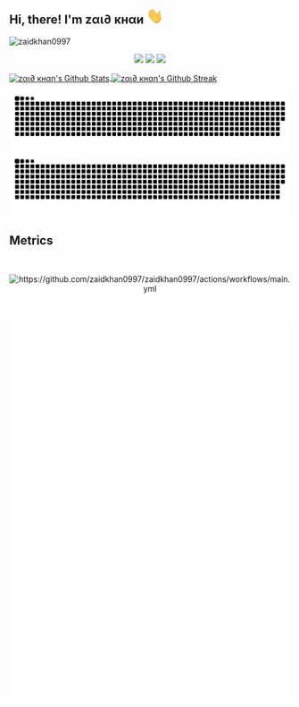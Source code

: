 ## Hi, there! I'm zαι∂ κнαи  <img src="https://github.com/zaidkhan0997/zaidkhan0997/blob/main/Hi.gif" width="30px">

<img src="https://komarev.com/ghpvc/?username=zaidkhan0997&style=flat-square" alt="zaidkhan0997" /><br>

<p align="center">
<a href="https://github.com/zaidkhan0997"> <img src="https://img.shields.io/badge/-Github-000?style=flat&logo=Github&logoColor=white" /></a>
<a href="https://www.instagram.com/zaidkhan0997"> <img src="https://img.shields.io/badge/-Instagram-c13584?style=flat&labelColor=c13584&logo=instagram&logoColor=white" /></a>
<a href="mailto:kzaid0997@gmail.com"> <img src="https://img.shields.io/badge/-Gmail-c14438?style=flat&logo=Gmail&logoColor=white" /></p></a>

<a href="https://github.com/zaidkhan0997">
  <img align="center" alt="zαι∂ кнαη's Github Stats" src="https://github-readme-stats.vercel.app/api?username=zaidkhan0997&theme=chartreuse-dark&show_icons=yes&hide_border=yes&include_all_commits=yes&count_private=yes" />
</a>
<a href="https://github.com/zaidkhan0997">
  <img align="center" alt="zαι∂ кнαη's Github Streak" src="https://github-readme-streak-stats.herokuapp.com/?user=zaidkhan0997&theme=chartreuse-dark&hide_border=true&include_all_commits=true&count_private=true" />
</a>

![Snake Light](https://github.com/zaidkhan0997/zaidkhan0997/blob/snake/zaid-snake-light.svg#gh-light-mode-only)
![Snake Dark](https://github.com/zaidkhan0997/zaidkhan0997/blob/snake/zaid-snake-dark.svg#gh-dark-mode-only)

## Metrics
<br>
<p align="center">
<img src="https://github.com/zaidkhan0997/zaidkhan0997/actions/workflows/main.yml/badge.svg" alt="https://github.com/zaidkhan0997/zaidkhan0997/actions/workflows/main.yml" /><br></p>
</p>

<br>
<p align="center">
<img src="https://github.com/zaidkhan0997/zaidkhan0997/blob/main/github-metrics.svg" alt="zaidkhan0997" /><br>
</p>
